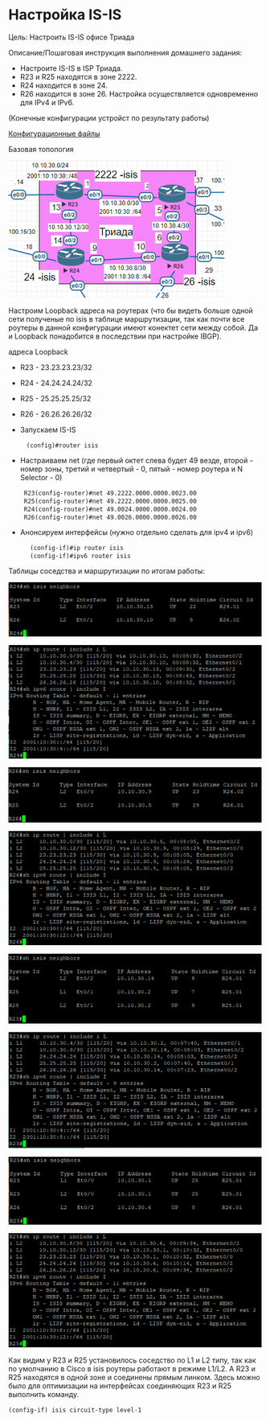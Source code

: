 # Настройка IS-IS

Цель:
Настроить IS-IS офисе Триада

Описание/Пошаговая инструкция выполнения домашнего задания:
- Настроите IS-IS в ISP Триада.
- R23 и R25 находятся в зоне 2222.
- R24 находится в зоне 24.
- R26 находится в зоне 26. Настройка осуществляется одновременно для IPv4 и IPv6.



(Конечные конфигурации устройст по результату работы)

[Конфигурационные файлы](configs/)


Базовая топология

![](picture/isis.png)


Настроим Loopback адреса на роутерах (что бы видеть больше одной сети полученые по isis в таблице маршрутизации, так как почти все роутеры в данной конфигурации имеют конектет сети между собой. Да и Loopback понадобится в последствии при настройке IBGP).

адреса Loopback
- R23 - 23.23.23.23/32
- R24 - 24.24.24.24/32
- R25 - 25.25.25.25/32
- R26 - 26.26.26.26/32


- Запускаем IS-IS 

 ```        
      (config)#router isis
 ```
- Настраиваем net (где первый октет слева будет 49 везде, второй - номер зоны, третий и четвертый - 0, пятый - номер роутера и N Selector - 0)

       R23(config-router)#net 49.2222.0000.0000.0023.00
       R25(config-router)#net 49.2222.0000.0000.0025.00
       R24(config-router)#net 49.0024.0000.0000.0024.00
       R26(config-router)#net 49.0026.0000.0000.0026.00
       
       
- Анонсируем интерфейсы (нужно отдельно сделать для ipv4 и ipv6) 

```
      (config-if)#ip router isis
      (config-if)#ipv6 router isis
 ```


Таблицы соседства и маршрутизации по итогам работы:

![](picture/R24-neighbors.png)

![](picture/R24-route.png)

![](picture/R26-neighbors.png)

![](picture/R26-route.png)


![](picture/R23-neighbors.png)

![](picture/R23-route.png)

![](picture/R25-neighbors.png)

![](picture/R25-route.png)

Как видим у R23 и R25 установилось соседство по L1 и L2 типу, так как по умолчанию в Cisco в isis роутеры работают в режиме L1/L2. А R23 и R25 находятся в одной зоне и соединены прямым линком. Здесь можно было для оптимизации на интерфейсах соединяющих R23 и R25 выполнить команду.

```
(config-if) isis circuit-type level-1
```

